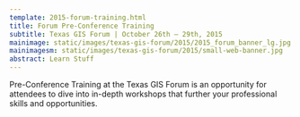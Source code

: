 ```yaml
---
template: 2015-forum-training.html
title: Forum Pre-Conference Training
subtitle: Texas GIS Forum | October 26th – 29th, 2015
mainimage: static/images/texas-gis-forum/2015/2015_forum_banner_lg.jpg
mainimagesm: static/images/texas-gis-forum/2015/small-web-banner.jpg
abstract: Learn Stuff
---
```


<p class="lead">Pre-Conference Training at the Texas GIS Forum is an opportunity for attendees to dive into in-depth workshops that further your professional skills and opportunities.</p>
